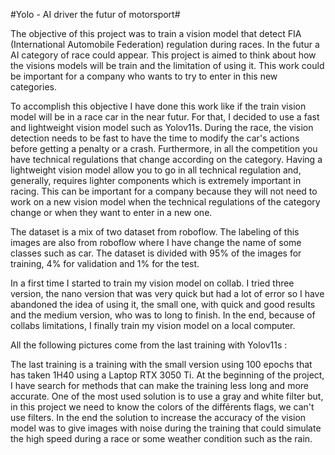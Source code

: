 #Yolo - AI driver the futur of motorsport#

The objective of this project was to train a vision model that detect FIA (International Automobile Federation) regulation during races. In the futur a AI category of race could appear. This project is aimed to think about how the visions models will be train and the limitation of using it. This work could be important for a company who wants to try to enter in this new categories.

To accomplish this objective I have done this work like if the train vision model will be in a race car in the near futur. For that, I decided to use a fast and lightweight vision model such as Yolov11s. During the race, the vision detection needs to be fast to have the time to modify the car's actions before getting a penalty or a crash. Furthermore, in all the competition you have technical regulations that change according on the category. Having a lightweight vision model allow you to go in all technical regulation and, generally, requires lighter components which is extremely important in racing. This can be important for a company because they will not need to work on a new vision model when the technical regulations of the category change or when they want to enter in a new one.


The dataset is a mix of two dataset from roboflow. The labeling of this images are also from roboflow where I have change the name of some classes such as car. 
The dataset is divided with 95% of the images for training, 4% for validation and 1% for the test.


In a first time I started to train my vision model on collab. I tried three version, the nano version that was very quick but had a lot of error so I have abandoned the idea of using it, the small one, with quick and good results and the medium version, who was to long to finish. In the end, because of collabs limitations, I finally train my vision model on a local computer.

All the following pictures come from the last training with Yolov11s :

The last training is a training with the small version using 100 epochs that has taken 1H40 using a Laptop RTX 3050 Ti.
At the beginning of the project, I have search for methods that can make the training less long and more accurate. One of the most used solution is to use a gray and white filter but, in this project we need to know the colors of the différents flags, we can't use filters. In the end the solution to increase the accuracy of the vision model was to give images with noise during the training that could simulate the high speed during a race or some weather condition such as the rain.
